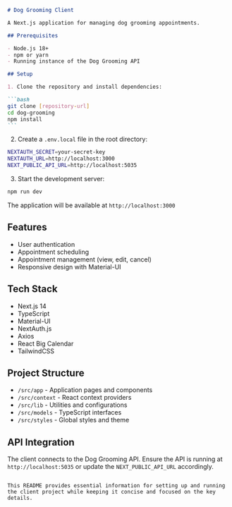 ````markdown
# Dog Grooming Client

A Next.js application for managing dog grooming appointments.

## Prerequisites

- Node.js 18+
- npm or yarn
- Running instance of the Dog Grooming API

## Setup

1. Clone the repository and install dependencies:

```bash
git clone [repository-url]
cd dog-grooming
npm install
```
````

2. Create a `.env.local` file in the root directory:

```bash
NEXTAUTH_SECRET=your-secret-key
NEXTAUTH_URL=http://localhost:3000
NEXT_PUBLIC_API_URL=http://localhost:5035
```

3. Start the development server:

```bash
npm run dev
```

The application will be available at `http://localhost:3000`

## Features

- User authentication
- Appointment scheduling
- Appointment management (view, edit, cancel)
- Responsive design with Material-UI

## Tech Stack

- Next.js 14
- TypeScript
- Material-UI
- NextAuth.js
- Axios
- React Big Calendar
- TailwindCSS

## Project Structure

- `/src/app` - Application pages and components
- `/src/context` - React context providers
- `/src/lib` - Utilities and configurations
- `/src/models` - TypeScript interfaces
- `/src/styles` - Global styles and theme

## API Integration

The client connects to the Dog Grooming API. Ensure the API is running at `http://localhost:5035` or update the `NEXT_PUBLIC_API_URL` accordingly.

```

This README provides essential information for setting up and running the client project while keeping it concise and focused on the key details.
```
